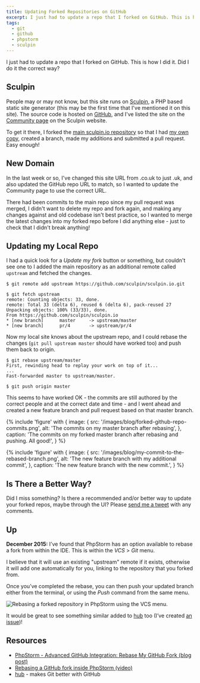 ```yaml
---
title: Updating Forked Repositories on GitHub
excerpt: I just had to update a repo that I forked on GitHub. This is how I did it. Did I do it the correct way?
tags:
  - git
  - github
  - phpstorm
  - sculpin
---
```

I just had to update a repo that I forked on GitHub. This is how I did it. Did I do it the correct way?

## Sculpin

People may or may not know, but this site runs on [Sculpin](https://sculpin.io/), a PHP based static site generator (this may be the first time that I've mentioned it on this site). The source code is hosted on [GitHub](https://github.com/opdavies/oliverdavies.uk), and I've listed the site on the [Community page](https://sculpin.io/community/) on the Sculpin website.

To get it there, I forked the [main sculpin.io repository](https://github.com/sculpin/sculpin.io) so that I had [my own copy](https://github.com/opdavies/sculpin.io), created a branch, made my additions and submitted a pull request. Easy enough!

## New Domain

In the last week or so, I've changed this site URL from .co.uk to just .uk, and also updated the GitHub repo URL to match, so I wanted to update the Community page to use the correct URL.

There had been commits to the main repo since my pull request was merged, I didn't want to delete my repo and fork again, and making any changes against and old codebase isn't best practice, so I wanted to merge the latest changes into my forked repo before I did anything else - just to check that I didn't break anything!

## Updating my Local Repo

I had a quick look for a *Update my fork* button or something, but couldn't see one to I added the main repository as an additional remote called `upstream` and fetched the changes.

```language-bash
$ git remote add upstream https://github.com/sculpin/sculpin.io.git

$ git fetch upstream
remote: Counting objects: 33, done.
remote: Total 33 (delta 6), reused 6 (delta 6), pack-reused 27
Unpacking objects: 100% (33/33), done.
From https://github.com/sculpin/sculpin.io
* [new branch]      master     -> upstream/master
* [new branch]      pr/4       -> upstream/pr/4
```

Now my local site knows about the upstream repo, and I could rebase the changes (`git pull upstream master` should have worked too) and push them back to origin.

```language-bash
$ git rebase upstream/master
First, rewinding head to replay your work on top of it...
...
Fast-forwarded master to upstream/master.

$ git push origin master
```

This seems to have worked OK - the commits are still authored by the correct people and at the correct date and time - and I went ahead and created a new feature branch and pull request based on that master branch.

{% include 'figure' with {
    image: {
        src: '/images/blog/forked-github-repo-commits.png',
        alt: 'The commits on my master branch after rebasing',
    },
    caption: 'The commits on my forked master branch after rebasing and pushing. All good!',
} %}

{% include 'figure' with {
    image: {
        src: '/images/blog/my-commit-to-the-rebased-branch.png',
        alt: 'The new feature branch with my additional commit',
    },
    caption: 'The new feature branch with the new commit.',
} %}

## Is There a Better Way?

Did I miss something? Is there a recommended and/or better way to update your forked repos, maybe through the UI? Please <a href="https://twitter.com/?status=Rebasing GitHub Forks: @{{ site.twitter.user }}">send me a tweet</a> with any comments.

## Up
__December 2015:__ I’ve found that PhpStorm has an option available to rebase a fork from within the IDE. This is within the *VCS* > *Git* menu.

I believe that it will use an existing "upstream" remote if it exists, otherwise it will add one automatically for you, linking to the repository that you forked from.

Once you’ve completed the rebase, you can then push your updated branch either from the terminal, or using the *Push* command from the same menu.

![Rebasing a forked repository in PhpStorm using the VCS menu.](/images/blog/github-fork-rebase-phpstorm.png)

It would be great to see something similar added to [hub](https://hub.github.com) too (I’ve created [an issue](https://github.com/github/hub/issues/1047))!

## Resources

* [PhpStorm - Advanced GitHub Integration: Rebase My GitHub Fork (blog post)](http://blog.jetbrains.com/idea/2011/02/advanced-github-integration-rebase-my-github-fork/)
* [Rebasing a GitHub fork inside PhpStorm (video)](https://www.youtube.com/watch?v=Twy-dhVgN4k)
* [hub](https://hub.github.com) - makes Git better with GitHub
